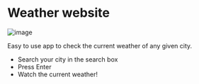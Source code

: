 # Weather website
![image](https://user-images.githubusercontent.com/69850880/131253357-2141b4f0-6bd9-428f-8ded-be3c454ec18f.png)

Easy to use app to check the current weather of any given city.
* Search your city in the search box
* Press Enter
* Watch the current weather!
